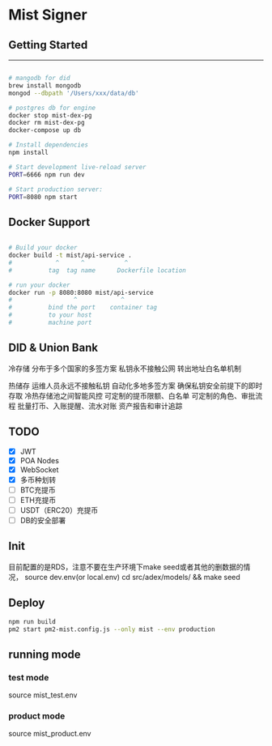 # Mist Signer

## Getting Started

---------------

```sh

# mangodb for did
brew install mongodb
mongod --dbpath '/Users/xxx/data/db'

# postgres db for engine
docker stop mist-dex-pg
docker rm mist-dex-pg
docker-compose up db

# Install dependencies
npm install

# Start development live-reload server
PORT=6666 npm run dev

# Start production server:
PORT=8080 npm start
```

## Docker Support

```sh

# Build your docker
docker build -t mist/api-service .
#            ^      ^           ^
#          tag  tag name      Dockerfile location

# run your docker
docker run -p 8080:8080 mist/api-service
#                 ^            ^
#          bind the port    container tag
#          to your host
#          machine port   

```

## DID & Union Bank

冷存储
分布于多个国家的多签方案
私钥永不接触公网
转出地址白名单机制

热储存
运维人员永远不接触私钥
自动化多地多签方案
确保私钥安全前提下的即时存取
冷热存储池之间智能风控
可定制的提币限额、白名单
可定制的角色、审批流程
批量打币、入账提醒、流水对账
资产报告和审计追踪

## TODO

- [x] JWT
- [x] POA Nodes
- [x] WebSocket
- [x] 多币种划转
- [ ] BTC充提币
- [ ] ETH充提币
- [ ] USDT（ERC20）充提币
- [ ] DB的安全部署

## Init 
目前配置的是RDS，注意不要在生产环境下make seed或者其他的删数据的情况，
source dev.env(or local.env)
cd  src/adex/models/ && make seed 

## Deploy

```bash
npm run build
pm2 start pm2-mist.config.js --only mist --env production
```

## running mode

### test mode

source mist_test.env

### product mode

source mist_product.env
